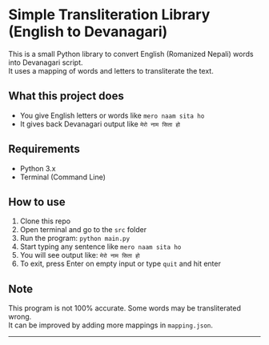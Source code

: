 # Simple Transliteration Library (English to Devanagari)

This is a small Python library to convert English (Romanized Nepali) words into Devanagari script.  
It uses a mapping of words and letters to transliterate the text.

## What this project does

- You give English letters or words like `mero naam sita ho`
- It gives back Devanagari output like `मेरो नाम सिता हो`

## Requirements

- Python 3.x
- Terminal (Command Line)

## How to use

1. Clone this repo
2. Open terminal and go to the `src` folder
3. Run the program: `python main.py`
4. Start typing any sentence like `mero naam sita ho`
5. You will see output like: `मेरो नाम सिता हो`
6. To exit, press Enter on empty input or type `quit` and hit enter

## Note

This program is not 100% accurate. Some words may be transliterated wrong.  
It can be improved by adding more mappings in `mapping.json`.

---
